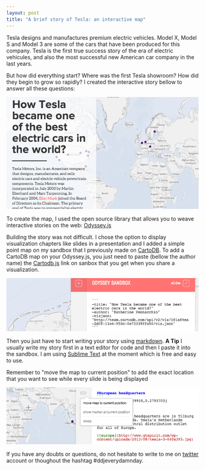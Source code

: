 ```yaml
---
layout: post
title: "A brief story of Tesla: an interactive map"
---
```



Tesla designs and manufactures premium electric vehicles. Model X, Model S and Model 3 are some of the cars that have been produced for this company. Tesla is the first true success story of the era of electric vehicules,  and also the most successful new American car company in the last years.

<!-- more -->

But how did everything start? Where was the first Tesla showroom? How did they begin to grow so rapidly? I created the interactive story bellow to answer all these questions:



<a href="http://bl.ocks.org/anonymous/raw/82375e2423c9702de88f/"><img src="/images/tesla.png"></a>



To create the map, I used the open source library that allows you to weave interactive stories on the web: [Odyssey.js](http://cartodb.github.io/odyssey.js/)

Building the story was not difficult. I chose the option to display visualization chapters like slides in a presentation and I added a simple point map on my sandbox that I previously made on [CartoDB](http://cartodb.com/). To add a CartoDB map on your Odyssey.js, you just need to paste (bellow the author name) the [Cartodb.js](http://docs.cartodb.com/cartodb-platform/cartodb-js.html) link on sanbox that you get when you share a visualization. 



<div class="wrap"><p class="wrap-border"><img src="/images/odysseytesla.png" alt=""></p></div>



Then you just have to start writing your story using [markdown](http://daringfireball.net/projects/markdown/). **A Tip** I usually write my story first in a text editor for code and then I paste it into the sandbox. I am using [Sublime Text](http://www.sublimetext.com/) at the moment which is free and easy to use. 

Remember to "move the map to current position" to add the exact location that you want to see while every slide is being displayed



<div class="wrap"><p class="wrap-border"><img src="/images/locationodyssey.png" alt=""></p></div>



If you have any doubts or questions, do not hesitate to write to me on [twitter](https://twitter.com/KathyPennacchio) account or thoughout the hashtag #ddjeverydamnday.

